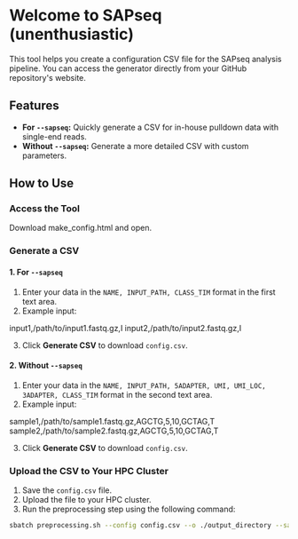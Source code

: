 # Welcome to SAPseq (unenthusiastic)

This tool helps you create a configuration CSV file for the SAPseq analysis pipeline. You can access the generator directly from your GitHub repository's website.

## Features

- **For `--sapseq`:** Quickly generate a CSV for in-house pulldown data with single-end reads.
- **Without `--sapseq`:** Generate a more detailed CSV with custom parameters.

## How to Use

### Access the Tool
Download make_config.html and open.

### Generate a CSV

#### 1. For `--sapseq`
1. Enter your data in the `NAME, INPUT_PATH, CLASS_TIM` format in the first text area.
2. Example input:

input1,/path/to/input1.fastq.gz,I input2,/path/to/input2.fastq.gz,I

3. Click **Generate CSV** to download `config.csv`.

#### 2. Without `--sapseq`
1. Enter your data in the `NAME, INPUT_PATH, 5ADAPTER, UMI, UMI_LOC, 3ADAPTER, CLASS_TIM` format in the second text area.
2. Example input:

sample1,/path/to/sample1.fastq.gz,AGCTG,5,10,GCTAG,T sample2,/path/to/sample2.fastq.gz,AGCTG,5,10,GCTAG,T

3. Click **Generate CSV** to download `config.csv`.

### Upload the CSV to Your HPC Cluster
1. Save the `config.csv` file.
2. Upload the file to your HPC cluster.
3. Run the preprocessing step using the following command:
```bash
sbatch preprocessing.sh --config config.csv --o ./output_directory --sapseq


